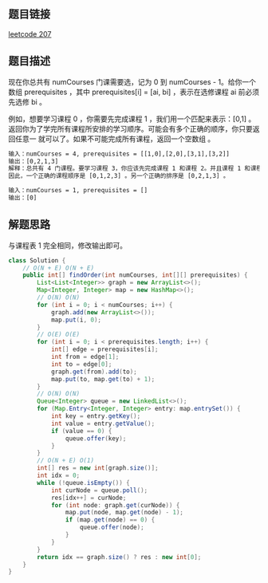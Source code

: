 ## 题目链接

[leetcode 207](https://leetcode.cn/problems/course-schedule/)

## 题目描述

现在你总共有 numCourses 门课需要选，记为 0 到 numCourses - 1。给你一个数组 prerequisites ，其中 prerequisites[i] = [ai, bi] ，表示在选修课程 ai 前必须先选修 bi 。  

例如，想要学习课程 0 ，你需要先完成课程 1 ，我们用一个匹配来表示：[0,1] 。  
返回你为了学完所有课程所安排的学习顺序。可能会有多个正确的顺序，你只要返回任意一 就可以了。如果不可能完成所有课程，返回一个空数组 。  

```html
输入：numCourses = 4, prerequisites = [[1,0],[2,0],[3,1],[3,2]]
输出：[0,2,1,3]
解释：总共有 4 门课程。要学习课程 3，你应该先完成课程 1 和课程 2。并且课程 1 和课程 2 都应该排在课程 0 之后。
因此，一个正确的课程顺序是 [0,1,2,3] 。另一个正确的排序是 [0,2,1,3] 。

输入：numCourses = 1, prerequisites = []
输出：[0]
```

## 解题思路

与课程表 1 完全相同，修改输出即可。  

```JAVA
class Solution {
    // O(N + E) O(N + E)
    public int[] findOrder(int numCourses, int[][] prerequisites) {
        List<List<Integer>> graph = new ArrayList<>();
        Map<Integer, Integer> map = new HashMap<>();
        // O(N) O(N)
        for (int i = 0; i < numCourses; i++) {
            graph.add(new ArrayList<>());
            map.put(i, 0);
        }
        // O(E) O(E)
        for (int i = 0; i < prerequisites.length; i++) {
            int[] edge = prerequisites[i];
            int from = edge[1];
            int to = edge[0];
            graph.get(from).add(to);
            map.put(to, map.get(to) + 1);
        }
        // O(N) O(N)
        Queue<Integer> queue = new LinkedList<>();
        for (Map.Entry<Integer, Integer> entry: map.entrySet()) {
            int key = entry.getKey();
            int value = entry.getValue();
            if (value == 0) {
                queue.offer(key);
            }
        }
        // O(N + E) O(1)
        int[] res = new int[graph.size()];
        int idx = 0;
        while (!queue.isEmpty()) {
            int curNode = queue.poll();
            res[idx++] = curNode;
            for (int node: graph.get(curNode)) {
                map.put(node, map.get(node) - 1);
                if (map.get(node) == 0) {
                    queue.offer(node);
                }
            }
        }
        return idx == graph.size() ? res : new int[0];
    }
}
```



